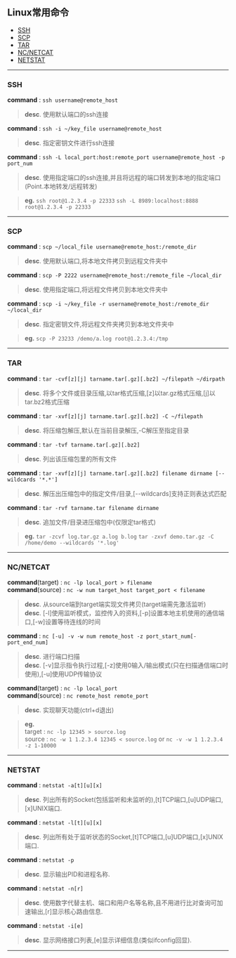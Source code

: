 <h2> Linux常用命令 </h2>

- [SSH](#ssh)
- [SCP](#scp)
- [TAR](#tar)
- [NC/NETCAT](#ncnetcat)
- [NETSTAT](#netstat)
<hr>

### SSH
**command** : ``` ssh username@remote_host ```
> **desc**. 使用默认端口的ssh连接

**command** : ``` ssh -i ~/key_file username@remote_host ```
> **desc**. 指定密钥文件进行ssh连接

**command** : ``` ssh -L local_port:host:remote_port username@remote_host -p port_num ```
> **desc**. 使用指定端口的ssh连接,并且将远程的端口转发到本地的指定端口(Point.本地转发/远程转发)

> **eg.** 
``` ssh root@1.2.3.4 -p 22333 ```
``` ssh -L 8989:localhost:8888 root@1.2.3.4 -p 22333 ```
<hr>

### SCP
**command** : ``` scp ~/local_file username@remote_host:/remote_dir ```
> **desc**. 使用默认端口,将本地文件拷贝到远程文件夹中

**command** : ``` scp -P 2222 username@remote_host:/remote_file ~/local_dir ```
> **desc**. 使用指定端口,将远程文件拷贝到本地文件夹中

**command** : ``` scp -i ~/key_file -r username@remote_host:/remote_dir ~/local_dir ```
> **desc**. 指定密钥文件,将远程文件夹拷贝到本地文件夹中

> **eg.** 
``` scp -P 23233 /demo/a.log root@1.2.3.4:/tmp ```
<hr>

### TAR
**command** : ``` tar -cvf[z][j] tarname.tar[.gz][.bz2] ~/filepath ~/dirpath ```
> **desc**. 将多个文件或目录压缩,以tar格式压缩,[z]以tar.gz格式压缩,[j]以tar.bz2格式压缩

**command** : ``` tar -xvf[z][j] tarname.tar[.gz][.bz2] -C ~/filepath ```
> **desc**. 将压缩包解压,默认在当前目录解压,-C解压至指定目录

**command** : ``` tar -tvf tarname.tar[.gz][.bz2] ```
> **desc**. 列出该压缩包里的所有文件

**command** : ``` tar -xvf[z][j] tarname.tar[.gz][.bz2] filename dirname [--wildcards '*.*'] ```
> **desc**. 解压出压缩包中的指定文件/目录,[--wildcards]支持正则表达式匹配

**command** : ``` tar -rvf tarname.tar filename dirname ```
> **desc**. 追加文件/目录进压缩包中(仅限定tar格式)

> **eg.** 
``` tar -zcvf log.tar.gz a.log b.log ```
``` tar -zxvf demo.tar.gz -C /home/demo --wildcards '*.log' ```
<hr>

### NC/NETCAT
**command**(target) : ``` nc -lp local_port > filename ```<br/>
**command**(source) : ``` nc -w num target_host target_port < filename ```<br/>
> **desc**. 从source端到target端实现文件拷贝(target端需先激活监听)<br/>
> **desc**. [-l]使用监听模式，监控传入的资料,[-p]设置本地主机使用的通信端口,[-w]设置等待连线的时间<br/>

**command** : ``` nc [-u] -v -w num remote_host -z port_start_num[-port_end_num] ```
> **desc**. 进行端口扫描<br/>
> **desc**. [-v]显示指令执行过程,[-z]使用0输入/输出模式(只在扫描通信端口时使用),[-u]使用UDP传输协议<br/>

**command**(target) : ``` nc -lp local_port ```<br/>
**command**(source) : ``` nc remote_host remote_port ```<br/>
> **desc**. 实现聊天功能(ctrl+d退出)

> **eg.** <br/>
target : ``` nc -lp 12345 > source.log ```<br/>
source : ``` nc -w 1 1.2.3.4 12345 < source.log ``` or ``` nc -v -w 1 1.2.3.4 -z 1-10000 ```<br/>
<hr>

### NETSTAT
**command** : ``` netstat -a[t][u][x] ```
> **desc**. 列出所有的Socket(包括监听和未监听的),[t]TCP端口,[u]UDP端口,[x]UNIX端口.

**command** : ``` netstat -l[t][u][x] ```
> **desc**. 列出所有处于监听状态的Socket,[t]TCP端口,[u]UDP端口,[x]UNIX端口.

**command** : ``` netstat -p ```
> **desc**. 显示输出PID和进程名称.

**command** : ``` netstat -n[r] ```
> **desc**. 使用数字代替主机、端口和用户名等名称,且不用进行比对查询可加速输出,[r]显示核心路由信息.

**command** : ``` netstat -i[e] ```
> **desc**. 显示网络接口列表,[e]显示详细信息(类似ifconfig回显).
<hr>

